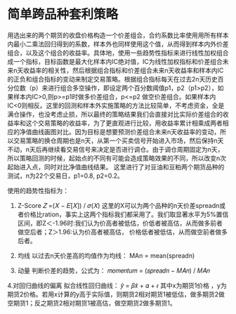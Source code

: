 # 简单跨品种套利策略

用选出来的两个期货的收盘价格构造一个价差组合，合约系数比率使用用所有样本内最小二乘法回归得到的系数，样本外也同样使用这个值，从而得到样本内外价差组合，以及这个组合的收益率。具体地，使用一些趋势性指标来进行线性加权组合成一个指标，目标函数是最大化样本内IC绝对值，IC为线性加权指标和价差组合未来n天收益率的相关性，然后根据组合指标和价差组合未来n天收益率和样本内IC的正负和组合指标的变动来制定交易策略。根据组合指标每天在过去2n天历史百分位数（p）来进行组合多空操作，即设定两个百分数阈值p1，p2（p1>p2），如果样本内IC>0,则p>=p1时做多价差组合，p<=p2 做空价差组合。如果样本内IC<0则相反。这里的回测和样本外实施策略的方法比较简单，不考虑资金，全是满仓操作，也没考虑止损，所以最终的策略结果我们会直接对比实际价差组合的收益率和这个交易策略的收益率，为了更直观进行比较，用收益率累计相乘成两者相应的净值曲线画图对比。因为目标是想要预测价差组合未来n天收益率的变动，所以交易策略的换仓周期也是n天，从第一个买卖信号开始进入市场，然后保持n天不动，n天后再继续看交易信号来决定是否进行调仓。由于调仓周期固定为n天，所以策略回测的时候，起始点的不同有可能会造成策略效果的不同，所以改变n次起始进入点，同时对比净值曲线结果。
这里进行了对豆油和豆粕两个期货品种的测试，n为22个交易日，p1=0.8, p2=0.2。

使用的趋势性指标为：
1. Z-Score
𝑍 =(𝑋 − 𝐸[𝑋]) / 𝜎(𝑋)
这里的X可以为两个品种的n天价差spreadn或者价格比ration，事实上这两个指标我们都采用了。我们取显著水平为5%置信区间，即Z＜-1.96时:我们认为价高者被低估，价低者被高估，从而做多前者做空后者；Z＞1.96:认为价高者被高估， 价格低者被低估，从而做空前者做多后者。

2. 均线
以过去n天价差⾼的均值作为均线：
MAn = mean(spreadn)

3. 动量
判断价差的趋势，公式为：
𝑚𝑜𝑚𝑒𝑛𝑡𝑢𝑚 = (𝑠𝑝𝑟𝑒𝑎𝑑𝑛 − 𝑀𝐴𝑛) / 𝑀𝐴𝑛

4.对回归曲线的偏离
拟合线性回归曲线：
𝑦̂ = 𝛽𝑥̂ + 𝛼 + 𝜖
其中x为期货1价格 ，y为期货2价格。若用x计算的y⾼于实际值，则期货2相对期货1被低估，做多期货2做空期货1；反之期货2相对期货1被⾼估，做空期货2做多期货1。

